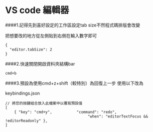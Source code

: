 # VS code 編輯器

####1.記得先到喜好設定的工作區設定tab size不然程式碼排版會改變


把想要改的地方從左側貼到右側在輸入數字即可
```
{
  "editor.tabSize": 2
}
```

####2.快速關閉開啟資料夾結構bar
```
cmd+b
```

####3.預設為使用cmd+z+shift（較特別）為回復上一步
使用以下改為

keybindings.json
```
// 將您的按鍵組合放入此檔案中以覆寫預設值
[
    { "key": "cmd+y",           "command": "redo",
                                     "when": "editorTextFocus && !editorReadonly" },
]
```
